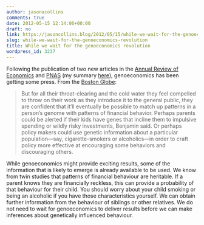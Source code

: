 ```yaml
---
author: jasonacollins
comments: true
date: 2012-05-15 12:14:06+00:00
draft: no
link: https://jasoncollins.blog/2012/05/15/while-we-wait-for-the-genoeconomics-revolution/
slug: while-we-wait-for-the-genoeconomics-revolution
title: While we wait for the genoeconomics revolution
wordpress_id: 3237
---
```


Following the publication of two new articles in the [Annual Review of Economics](http://www.annualreviews.org/doi/abs/10.1146/annurev-economics-080511-110939) and [PNAS](http://www.pnas.org/content/early/2012/05/02/1120666109.full.pdf+html) (my summary [here](https://jasoncollins.blog/2012/05/the-genetic-architecture-of-economic-and-political-preferences/)), genoeconomics has been getting some press. From the [Boston Globe](http://www.boston.com/bostonglobe/ideas/articles/2012/05/13/webhed_are_we_born_to_be_poor_the_rise_of_genoeconomics/):


<blockquote>But for all their throat-clearing and the cold water they feel compelled to throw on their work as they introduce it to the general public, they are confident that it’ll eventually be possible to match up patterns in a person’s genome with patterns of financial behavior. Perhaps parents could be alerted if their kids have genes that incline them to impulsive spending or wildly risky investments, Benjamin said. Or perhaps policy makers could use genetic information about a particular population—say, cigarette-smokers or alcoholics—in order to craft policy more effective at encouraging some behaviors and discouraging others.</blockquote>


While genoeconomics might provide exciting results, some of the information that is likely to emerge is already available to be used. We know from twin studies that patterns of financial behaviour are heritable. If a parent knows they are financially reckless, this can provide a probability of that behaviour for their child. You should worry about your child smoking or being an alcoholic if you have those characteristics yourself. We can obtain further information from the behaviour of siblings or other relatives. We do not need to wait for genoeconomics to deliver results before we can make inferences about genetically influenced behaviour.
